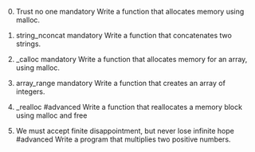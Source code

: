 0. Trust no one
mandatory
Write a function that allocates memory using malloc.

1. string_nconcat
mandatory
Write a function that concatenates two strings.

2. _calloc
mandatory
Write a function that allocates memory for an array, using malloc.

3. array_range
mandatory
Write a function that creates an array of integers.

4. _realloc
#advanced
Write a function that reallocates a memory block using malloc and free


5. We must accept finite disappointment, but never lose infinite hope
#advanced
Write a program that multiplies two positive numbers.


